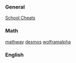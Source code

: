### General
[School Cheats](https://schoolcheats.pages.dev/dashboard/)

### Math
[mathway](https://www.mathway.com/)
[desmos](https://www.desmos.com/calculator)
[wolframalpha](https://www.wolframalpha.com/)

### English

### 
